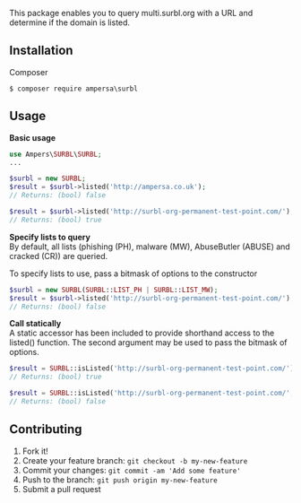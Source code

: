 This package enables you to query multi.surbl.org with a URL and determine if the domain is listed.

## Installation
Composer
```
$ composer require ampersa\surbl
```

## Usage
**Basic usage**  
```php
use Ampers\SURBL\SURBL;
...

$surbl = new SURBL;
$result = $surbl->listed('http://ampersa.co.uk');
// Returns: (bool) false

$result = $surbl->listed('http://surbl-org-permanent-test-point.com/');
// Returns: (bool) true
```

**Specify lists to query**  
By default, all lists (phishing (PH), malware (MW), AbuseButler (ABUSE) and cracked (CR)) are queried.

To specify lists to use, pass a bitmask of options to the constructor
```php
$surbl = new SURBL(SURBL::LIST_PH | SURBL::LIST_MW);
$result = $surbl->listed('http://surbl-org-permanent-test-point.com/');
// Returns: (bool) false
```

**Call statically**  
A static accessor has been included to provide shorthand access to the listed() function. The second argument may be used to pass the bitmask of options.
```php
$result = SURBL::isListed('http://surbl-org-permanent-test-point.com/');
// Returns: (bool) true

$result = SURBL::isListed('http://surbl-org-permanent-test-point.com/', SURBL::LIST_PH | SURBL::LIST_MW);
// Returns: (bool) false
```

## Contributing
1. Fork it!
2. Create your feature branch: `git checkout -b my-new-feature`
3. Commit your changes: `git commit -am 'Add some feature'`
4. Push to the branch: `git push origin my-new-feature`
5. Submit a pull request
